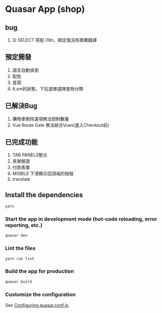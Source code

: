 # Quasar App (shop)

## bug
1. Q-SELECT 搭配 i18n，綁定值沒有跟著翻譯

## 預定開發
1. 語言自動偵測
2. 配色
3. 首頁
4. lt.sm的狀態，下拉選單選擇食物分類

## 已解決Bug
1. 購物車刪除選項無法控制數量
2. Vue Route Gate 無法結合Vuex(進入Checkout前)

## 已完成功能
1. TAB PANELS整合
2. 表單驗證
3. 付款表單
4. MOBILE 下滑顯示回頂端的按鈕
5. translate

## Install the dependencies
```bash
yarn
```

### Start the app in development mode (hot-code reloading, error reporting, etc.)
```bash
quasar dev
```

### Lint the files
```bash
yarn run lint
```

### Build the app for production
```bash
quasar build
```

### Customize the configuration
See [Configuring quasar.conf.js](https://quasar.dev/quasar-cli/quasar-conf-js).
